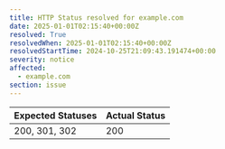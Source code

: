 ```yaml
---
title: HTTP Status resolved for example.com
date: 2025-01-01T02:15:40+00:00Z
resolved: True
resolvedWhen: 2025-01-01T02:15:40+00:00Z
resolvedStartTime: 2024-10-25T21:09:43.191474+00:00
severity: notice
affected:
  - example.com
section: issue
---
```


| Expected Statuses | Actual Status  |
|-------------------|----------------|
| 200, 301, 302 | 200 |
